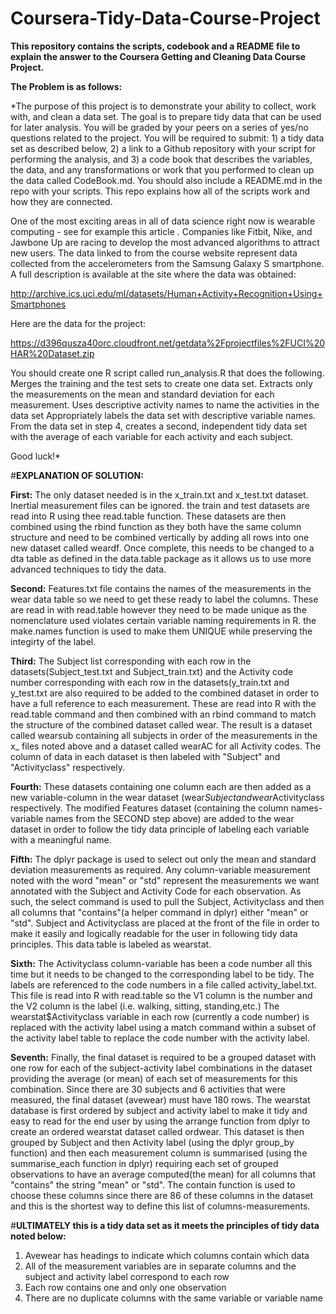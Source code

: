 # Coursera-Tidy-Data-Course-Project
**This repository contains the scripts, codebook and a README file to explain the answer to the Coursera Getting and Cleaning Data Course Project.**

**The Problem is as follows:**

*The purpose of this project is to demonstrate your ability to collect, work with, and clean a data set. The goal is to prepare tidy data that can be used for later analysis. You will be graded by your peers on a series of yes/no questions related to the project. You will be required to submit: 1) a tidy data set as described below, 2) a link to a Github repository with your script for performing the analysis, and 3) a code book that describes the variables, the data, and any transformations or work that you performed to clean up the data called CodeBook.md. You should also include a README.md in the repo with your scripts. This repo explains how all of the scripts work and how they are connected.  

One of the most exciting areas in all of data science right now is wearable computing - see for example this article . Companies like Fitbit, Nike, and Jawbone Up are racing to develop the most advanced algorithms to attract new users. The data linked to from the course website represent data collected from the accelerometers from the Samsung Galaxy S smartphone. A full description is available at the site where the data was obtained: 

http://archive.ics.uci.edu/ml/datasets/Human+Activity+Recognition+Using+Smartphones 

Here are the data for the project: 

https://d396qusza40orc.cloudfront.net/getdata%2Fprojectfiles%2FUCI%20HAR%20Dataset.zip 

 You should create one R script called run_analysis.R that does the following. 
Merges the training and the test sets to create one data set.
Extracts only the measurements on the mean and standard deviation for each measurement. 
Uses descriptive activity names to name the activities in the data set
Appropriately labels the data set with descriptive variable names. 
From the data set in step 4, creates a second, independent tidy data set with the average of each variable for each activity and each subject.

Good luck!*

#**EXPLANATION OF SOLUTION:**

**First:** The only dataset needed is in the x_train.txt and x_test.txt dataset.  Inertial measurement files can be ignored. the train and test datasets are read into R using thee read.table function. These datasets are then combined using the rbind function as they both have the same column structure and need to be combined vertically by adding all rows into one new dataset called weardf. Once complete, this needs to be changed to a dta table as defined in the data.table package as it allows us to use more advanced techniques to tidy the data.

**Second:** Features.txt file contains the names of the measurements in the wear data table so we need to get these ready to label the columns.  These are read in with read.table however they need to be made unique as the nomenclature used violates certain variable naming requirements in R. the make.names function is used to make them UNIQUE while preserving the integirty of the label.

**Third:** The Subject list corresponding with each row in the datasets(Subject_test.txt and Subject_train.txt) and the Activity code number corresponding with each row in the datasets(y_train.txt and y_test.txt are also required to be added to the combined dataset in order to have a full reference to each measurement. These are read into R with the read.table command and then combined with an rbind command to match the structure of the combined dataset called wear. The result is a dataset called wearsub containing all subjects in order of the measurements in the x_ files noted above and a dataset called wearAC for all Activity codes. The column of data in each dataset is then labeled with "Subject" and "Activityclass" respectively.

**Fourth:** These datasets containing one column each are then added as a new variable-column in the wear dataset (wear$Subject and wear$Activityclass respectively. The modified Features dataset (containing the column names-variable names from the SECOND step above) are added to the wear dataset in order to follow the tidy data principle of labeling each variable with a meaningful name.

**Fifth:** The dplyr package is used to select out only the mean and standard deviation measurements as required. Any column-variable measurement noted with the word "mean" or "std" represent the measurements we want annotated with the Subject and Activity Code for each observation. As such, the select command is used to pull the Subject, Activityclass and then all columns that "contains"(a helper command in dplyr) either "mean" or "std". Subject and Activityclass are placed at the front of the file in order to make it easily and logically readable for the user in following tidy data principles. This data table is labeled as wearstat.

**Sixth:** The Activityclass column-variable has been a code number all this time but it needs to be changed to the corresponding label to be tidy. The labels are referenced to the code numbers in a file called activity_label.txt. This file is read into R with read.table so the V1 column is the number and the V2 column is the label (i.e. walking, sitting, standing,etc.) The wearstat$Activityclass variable in each row (currently a code number) is replaced with the activity label using a match command within a subset of the activity label table to replace the code number with the activity label.

**Seventh:** Finally, the final dataset is required to be a grouped dataset with one row for each of the subject-activity label combinations in the dataset providing the average (or mean) of each set of measurements for this combination. Since there are 30 subjects and 6 activities that were measured, the final dataset (avewear) must have 180 rows. The wearstat database is first ordered by subject and activity label to make it tidy and easy to read for the end user by using the arrange function from dplyr to create an ordered wearstat dataset called ordwear. This dataset is then grouped by Subject and then Activity label (using the dplyr group_by function) and then each measurement column is summarised (using the summarise_each function in dplyr) requiring each set of grouped observations to have an average computed(the mean) for all columns that "contains" the string "mean" or "std".  The contain function is used to choose these columns since there are 86 of these columns in the dataset and this is the shortest way to define this list of columns-measurements.

#**ULTIMATELY this is a tidy data set as it meets the principles of tidy data noted below:**

1. Avewear has headings to indicate which columns contain which data
2. All of the measurement variables are in separate columns and the subject and activity label correspond to each row
3. Each row contains one and only one observation
4. There are no duplicate columns with the same variable or variable name

